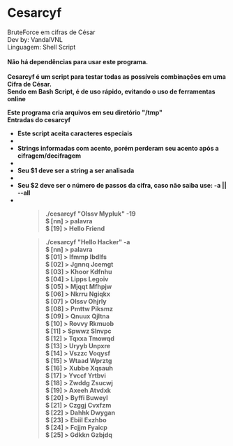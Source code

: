 # Cesarcyf
BruteForce em cifras de César<br>
Dev by: VandalVNL<br>
Linguagem: Shell Script<br>
<br>
<b>Não há dependências para usar este programa.<b><br>
<br>
Cesarcyf é um script para testar todas as possíveis combinações em uma Cifra de César.<br>
Sendo em Bash Script, é de uso rápido, evitando o uso de ferramentas online<br>

<b>Este programa cria arquivos em seu diretório "/tmp"<b><br>
Entradas do cesarcyf
<ul>
  <li>Este script aceita caracteres especiais<li>
  <li>Strings informadas com acento, porém perderam seu acento após a cifragem/decifragem<li>
  <li>Seu $1 deve ser a string a ser analisada<li>
  <li>Seu $2 deve ser o número de passos da cifra, caso não saiba use: -a || --all<li>
 <ul>
<blockquote>
  ./cesarcyf "Olssv Mypluk" -19<br>
  $ [nn] > 	palavra<br>
  $ [19] >	Hello Friend<br>
</blockquote>

<blockquote>
  ./cesarcyf "Hello Hacker" -a<br>
  $ [nn] > 	palavra<br>
  $ [01] >	Ifmmp Ibdlfs<br>
  $ [02] >	Jgnnq Jcemgt<br>
  $ [03] >	Khoor Kdfnhu<br>
  $ [04] >	Lipps Legoiv<br>
  $ [05] >	Mjqqt Mfhpjw<br>
  $ [06] >	Nkrru Ngiqkx<br>
  $ [07] >	Olssv Ohjrly<br>
  $ [08] >	Pmttw Piksmz<br>
  $ [09] >	Qnuux Qjltna<br>
  $ [10] >	Rovvy Rkmuob<br>
  $ [11] >	Spwwz Slnvpc<br>
  $ [12] >	Tqxxa Tmowqd<br>
  $ [13] >	Uryyb Unpxre<br>
  $ [14] >	Vszzc Voqysf<br>
  $ [15] >	Wtaad Wprztg<br>
  $ [16] >	Xubbe Xqsauh<br>
  $ [17] >	Yvccf Yrtbvi<br>
  $ [18] >	Zwddg Zsucwj<br>
  $ [19] >	Axeeh Atvdxk<br>
  $ [20] >	Byffi Buweyl<br>
  $ [21] >	Czggj Cvxfzm<br>
  $ [22] >	Dahhk Dwygan<br>
  $ [23] >	Ebiil Exzhbo<br>
  $ [24] >	Fcjjm Fyaicp<br>
  $ [25] >	Gdkkn Gzbjdq<br>
</blockquote>
